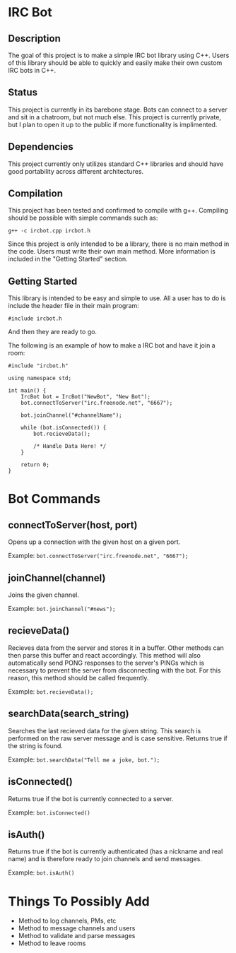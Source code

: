 IRC Bot
=======

Description
-----------
The goal of this project is to make a simple IRC bot library using C++. Users of this library should be 
able to quickly and easily make their own custom IRC bots in C++.

Status
------
This project is currently in its barebone stage. Bots can connect to a server and sit in a chatroom, but 
not much else. This project is currently private, but I plan to open it up to the public if more 
functionality is implimented.

Dependencies
------------
This project currently only utilizes standard C++ libraries and should have good portability across 
different architectures.

Compilation
-----------
This project has been tested and confirmed to compile with g++. Compiling should be possible with simple 
commands such as:

`g++ -c ircbot.cpp ircbot.h`

Since this project is only intended to be a library, there is no main method in the code. Users must write 
their own main method. More information is included in the "Getting Started" section.

Getting Started
---------------
This library is intended to be easy and simple to use. All a user has to do is include the header file in 
their main program:

`#include ircbot.h`

And then they are ready to go.

The following is an example of how to make a IRC bot and have it join a room:

    #include "ircbot.h"
    
    using namespace std;
    
    int main() {
        IrcBot bot = IrcBot("NewBot", "New Bot");
        bot.connectToServer("irc.freenode.net", "6667");
        
        bot.joinChannel("#channelName");
        
        while (bot.isConnected()) {
            bot.recieveData();
            
            /* Handle Data Here! */
        }
        
        return 0;
    }

Bot Commands
============

connectToServer(host, port)
---------------------------
Opens up a connection with the given host on a given port.

Example: `bot.connectToServer("irc.freenode.net", "6667");`

joinChannel(channel)
--------------------
Joins the given channel.

Example: `bot.joinChannel("#news");`

recieveData()
-------------
Recieves data from the server and stores it in a buffer. Other methods can then parse this buffer and react 
accordingly. This method will also automatically send PONG responses to the server's PINGs which is 
necessary to prevent the server from disconnecting with the bot. For this reason, this method should be 
called frequently.

Example: `bot.recieveData();`

searchData(search_string)
-------------------------
Searches the last recieved data for the given string. This search is performed on the raw server message 
and is case sensitive. Returns true if the string is found.

Example: `bot.searchData("Tell me a joke, bot.");`

isConnected()
-------------
Returns true if the bot is currently connected to a server.

Example: `bot.isConnected()`

isAuth()
--------
Returns true if the bot is currently authenticated (has a nickname and real name) and is therefore ready to 
join channels and send messages.

Example: `bot.isAuth()`

Things To Possibly Add
======================
* Method to log channels, PMs, etc
* Method to message channels and users
* Method to validate and parse messages
* Method to leave rooms
